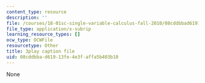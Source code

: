 ```yaml
---
content_type: resource
description: ''
file: /courses/18-01sc-single-variable-calculus-fall-2010/08cddbbad61913fe4e3faffa5b403b10_UBh66KVAJI.srt
file_type: application/x-subrip
learning_resource_types: []
ocw_type: OCWFile
resourcetype: Other
title: 3play caption file
uid: 08cddbba-d619-13fe-4e3f-affa5b403b10
---
```

None

